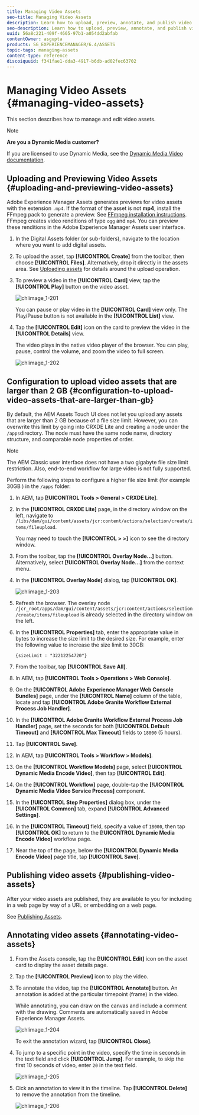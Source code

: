 ```yaml
---
title: Managing Video Assets
seo-title: Managing Video Assets
description: Learn how to upload, preview, annotate, and publish video assets.
seo-description: Learn how to upload, preview, annotate, and publish video assets.
uuid: 56a8c221-409f-4605-97b1-a054dd2abfab
contentOwner: asgupta
products: SG_EXPERIENCEMANAGER/6.4/ASSETS
topic-tags: managing-assets
content-type: reference
discoiquuid: f341fae1-dda3-4917-b6db-ad02fec63702
---
```


# Managing Video Assets {#managing-video-assets}

This section describes how to manage and edit video assets.

>[!NOTE]
>
>**Are you a Dynamic Media customer?**
>
>If you are licensed to use Dynamic Media, see the [Dynamic Media Video documentation](video.md).

## Uploading and Previewing Video Assets {#uploading-and-previewing-video-assets}

Adobe Experience Manager Assets generates previews for video assets with the extension `.mp4`. If the format of the asset is not **mp4**, install the FFmpeg pack to generate a preview. See [FFmpeg installation instructions](/help/sites-authoring/default-components-foundation.md#video). FFmpeg creates video renditions of type `ogg` and `mp4`. You can preview these renditions in the Adobe Experience Manager Assets user interface.

1. In the Digital Assets folder (or sub-folders), navigate to the location where you want to add digital assets.
1. To upload the asset, tap **[!UICONTROL Create]** from the toolbar, then choose **[!UICONTROL Files]**. Alternatively, drop it directly in the assets area. See [Uploading assets](managing-assets-touch-ui.md#uploading-assets) for details around the upload operation.
1. To preview a video in the **[!UICONTROL Card]** view, tap the **[!UICONTROL Play]** button on the video asset.

   ![chlimage_1-201](assets/chlimage_1-201.png)

   You can pause or play video in the **[!UICONTROL Card]** view only. The Play/Pause button is not available in the **[!UICONTROL List]** view.

1. Tap the **[!UICONTROL Edit]** icon on the card to preview the video in the **[!UICONTROL Details]** view.

   The video plays in the native video player of the browser. You can play, pause, control the volume, and zoom the video to full screen.

   ![chlimage_1-202](assets/chlimage_1-202.png)

## Configuration to upload video assets that are larger than 2 GB {#configuration-to-upload-video-assets-that-are-larger-than-gb}

By default, the AEM Assets Touch UI does not let you upload any assets that are larger than 2 GB because of a file size limit. However, you can overwrite this limit by going into CRXDE Lite and creating a node under the `/apps`directory. The node must have the same node name, directory structure, and comparable node properties of order.

>[!NOTE]
>
>The AEM Classic user interface does not have a two gigabyte file size limit restriction. Also, end-to-end workflow for large video is not fully supported.

Perform the following steps to configure a higher file size limit (for example 30GB ) in the `/apps` folder:

1. In AEM, tap **[!UICONTROL Tools &gt; General &gt; CRXDE Lite]**.
1. In the **[!UICONTROL CRXDE Lite]** page, in the directory window on the left, navigate to `/libs/dam/gui/content/assets/jcr:content/actions/selection/create/items/fileupload`.

   You may need to touch the **[!UICONTROL &gt; &gt;]** icon to see the directory window.

1. From the toolbar, tap the **[!UICONTROL Overlay Node…]** button. Alternatively, select **[!UICONTROL Overlay Node...]** from the context menu.
1. In the **[!UICONTROL Overlay Node]** dialog, tap **[!UICONTROL OK]**.

   ![chlimage_1-203](assets/chlimage_1-203.png)

1. Refresh the browser. The overlay node `/jcr_root/apps/dam/gui/content/assets/jcr:content/actions/selection/create/items/fileupload` is already selected in the directory window on the left.
1. In the **[!UICONTROL Properties]** tab, enter the appropriate value in bytes to increase the size limit to the desired size. For example, enter the following value to increase the size limit to 30GB:

   `{sizeLimit : "32212254720"}`

1. From the toolbar, tap **[!UICONTROL Save All]**.
1. In AEM, tap **[!UICONTROL Tools &gt; Operations &gt; Web Console]**.
1. On the **[!UICONTROL Adobe Experience Manager Web Console Bundles]** page, under the **[!UICONTROL Name]** column of the table, locate and tap **[!UICONTROL Adobe Granite Workflow External Process Job Handler]**.
1. In the **[!UICONTROL Adobe Granite Workflow External Process Job Handler]** page, set the seconds for both **[!UICONTROL Default Timeout]** and **[!UICONTROL Max Timeout]** fields to `18000` (5 hours).
1. Tap **[!UICONTROL Save]**.
1. In AEM, tap **[!UICONTROL Tools &gt; Workflow &gt; Models]**.
1. On the **[!UICONTROL Workflow Models]** page, select **[!UICONTROL Dynamic Media Encode Video]**, then tap **[!UICONTROL Edit]**.
1. On the **[!UICONTROL Workflow]** page, double-tap the **[!UICONTROL Dynamic Media Video Service Process]** component.
1. In the **[!UICONTROL Step Properties]** dialog box, under the **[!UICONTROL Common]** tab, expand **[!UICONTROL Advanced Settings]**.
1. In the **[!UICONTROL Timeout]** field, specify a value of `18000`, then tap **[!UICONTROL OK]** to return to the **[!UICONTROL Dynamic Media Encode Video]** workflow page.
1. Near the top of the page, below the **[!UICONTROL Dynamic Media Encode Video]** page title, tap **[!UICONTROL Save]**.

## Publishing video assets {#publishing-video-assets}

After your video assets are published, they are available to you for including in a web page by way of a URL or embedding on a web page.

See [Publishing Assets](publishing-dynamicmedia-assets.md).

## Annotating video assets {#annotating-video-assets}

1. From the Assets console, tap the **[!UICONTROL Edit]** icon on the asset card to display the asset details page.
1. Tap the **[!UICONTROL Preview]** icon to play the video. 
1. To annotate the video, tap the **[!UICONTROL Annotate]** button. An annotation is added at the particular timepoint (frame) in the video.

   While annotating, you can draw on the canvas and include a comment with the drawing. Comments are automatically saved in Adobe Experience Manager Assets.

   ![chlimage_1-204](assets/chlimage_1-204.png)

   To exit the annotation wizard, tap **[!UICONTROL Close]**.

1. To jump to a specific point in the video, specify the time in seconds in the text field and click **[!UICONTROL Jump]**. For example, to skip the first 10 seconds of video, enter `20` in the text field.

   ![chlimage_1-205](assets/chlimage_1-205.png)

1. Cick an annotation to view it in the timeline. Tap **[!UICONTROL Delete]** to remove the annotation from the timeline.

   ![chlimage_1-206](assets/chlimage_1-206.png)

